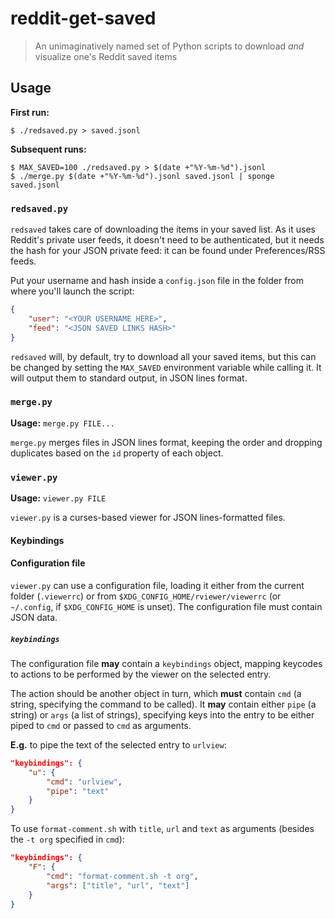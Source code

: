 # reddit-get-saved

> An unimaginatively named set of Python scripts to download *and* visualize one's Reddit saved items

## Usage

**First run:**

```
$ ./redsaved.py > saved.jsonl
```

**Subsequent runs:**

```
$ MAX_SAVED=100 ./redsaved.py > $(date +"%Y-%m-%d").jsonl
$ ./merge.py $(date +"%Y-%m-%d").jsonl saved.jsonl | sponge saved.jsonl
```

### `redsaved.py`

`redsaved` takes care of downloading the items in your saved list.  As it uses Reddit's private user feeds, it doesn't need to be authenticated, but it needs the hash for your JSON private feed: it can be found under Preferences/RSS feeds.

Put your username and hash inside a `config.json` file in the folder from where you'll launch the script:

```json
{
    "user": "<YOUR USERNAME HERE>",
    "feed": "<JSON SAVED LINKS HASH>"
}
```

`redsaved` will, by default, try to download all your saved items, but this can be changed by setting the `MAX_SAVED` environment variable while calling it.  It will output them to standard output, in JSON lines format.

### `merge.py`

**Usage:** `merge.py FILE...`

`merge.py` merges files in JSON lines format, keeping the order and dropping duplicates based on the `id` property of each object.

### `viewer.py`

**Usage:** `viewer.py FILE`

`viewer.py` is a curses-based viewer for JSON lines-formatted files.

#### Keybindings

#### Configuration file

`viewer.py` can use a configuration file, loading it either from the current folder (`.viewerrc`) or from `$XDG_CONFIG_HOME/rviewer/viewerrc` (or `~/.config`, if `$XDG_CONFIG_HOME` is unset).  The configuration file must contain JSON data.

##### `keybindings`

The configuration file **may** contain a `keybindings` object, mapping keycodes to actions to be performed by the viewer on the selected entry.

The action should be another object in turn, which **must** contain `cmd` (a string, specifying the command to be called).  It **may** contain either `pipe` (a string) or `args` (a list of strings), specifying keys into the entry to be either piped to `cmd` or passed to `cmd` as arguments.

**E.g.** to pipe the text of the selected entry to `urlview`:

```json
"keybindings": {
    "u": {
        "cmd": "urlview",
        "pipe": "text"
    }
}
```

To use `format-comment.sh` with `title`, `url` and `text` as arguments (besides the `-t org` specified in `cmd`):

```json
"keybindings": {
    "F": {
        "cmd": "format-comment.sh -t org",
        "args": ["title", "url", "text"]
    }
}
```
